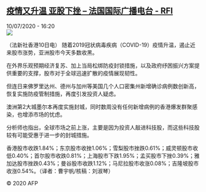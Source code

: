 <!--1594396584000-->
[疫情又升温  亚股下挫 – 法国国际广播电台 - RFI](http://www.rfi.fr//cn/contenu/20200710-%E7%96%AB%E6%83%85%E5%8F%88%E5%8D%87%E6%B8%A9-%E4%BA%9A%E8%82%A1%E4%B8%8B%E6%8C%AB)
------

<div>10/07/2020 - 16:20</div><img src="https://s.rfi.fr/media/display/41342ea2-c2bf-11ea-88cb-005056a964fe/w:310/p:16x9/eco0006b.200710222003.jpg"><div class="t-content__body u-clearfix"><div class="m-interstitial"></div><p>（法新社香港10日电）    随着2019冠状病毒疾病（COVID-19）疫情升温，遏止近来股市涨势，亚洲股市今天多数收黑。</p><p>    在外界乐观预期经济复苏、加上当局松绑防疫封锁措施，以及政府纾困振兴方案提供重要的支撑，股市对于全球迅速扩散的疫情展现韧性。</p><p>    但连日来佛罗里达州、德州与加州等美国几个人口密集州新增确诊病例数创新高，恢复实施防疫管制措施，再度引发投资人疑虑。</p><p>    澳洲第2大城墨尔本再度实施封城，同时数周没有任何新增病例的香港爆发群聚感染，也增添市场的忧虑。</p><p>    分析师也指出，全球市场之前上涨，主要是因为投资人敲进科技股，而这些科技股较有可能受惠于进一步的封城措施。</p><p>    香港股市收跌1.84%；东京股市收挫1.06%；雪梨股市挫跌0.61%；威灵顿股市收低0.40%；首尔股市收跌0.81%；上海股市下跌1.95%；孟买股市下挫0.39%；雅加达股市挫跌0.43%；曼谷股市收跌1.12%；马尼拉股市收涨0.08%；吉隆坡股市收涨0.54%。（译者：曹宇帆/核稿：刘淑琴）</p><p class="t-copyright">© 2020 AFP</p>        </div>
